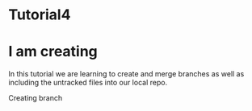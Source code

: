 # Tutorial4

# I am creating

In this tutorial we are learning to create and merge branches as well as including the untracked files into our local repo.

Creating branch
